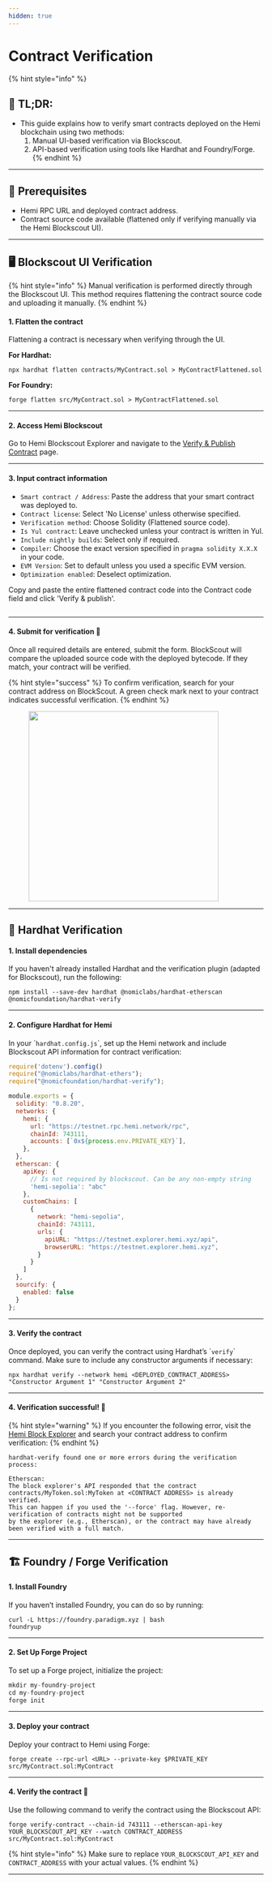 ```yaml
---
hidden: true
---
```


# Contract Verification

{% hint style="info" %}
## 📜 **TL;DR:**

* This guide explains how to verify smart contracts deployed on the Hemi blockchain using two methods:
  1. Manual UI-based verification via Blockscout.
  2. API-based verification using tools like Hardhat and Foundry/Forge.
{% endhint %}

***

## 🏁 Prerequisites

* Hemi RPC URL and deployed contract address.
* Contract source code available (flattened only if verifying manually via the Hemi Blockscout UI).

***

## 🖥️ Blockscout UI Verification&#x20;

{% hint style="info" %}
Manual verification is performed directly through the Blockscout UI. This method requires flattening the contract source code and uploading it manually.
{% endhint %}

#### 1. Flatten the contract

Flattening a contract is necessary when verifying through the UI.&#x20;

**For Hardhat:**

```
npx hardhat flatten contracts/MyContract.sol > MyContractFlattened.sol
```

**For Foundry:**

```
forge flatten src/MyContract.sol > MyContractFlattened.sol
```

***

#### 2. Access Hemi Blockscout

Go to Hemi Blockscout Explorer and navigate to the [Verify & Publish Contract](https://testnet.explorer.hemi.xyz/contract-verification) page.

***

#### 3. Input contract information

* `Smart contract / Address`:  Paste the address that your smart contract was deployed to.
* `Contract license`:  Select 'No License' unless otherwise specified.
* `Verification method`: Choose Solidity (Flattened source code).
* `Is Yul contract`: Leave unchecked unless your contract is written in Yul.
* `Include nightly builds`: Select only if required.
* `Compiler`: Choose the exact version specified in `pragma solidity X.X.X` in your code.
* `EVM Version`: Set to default unless you used a specific EVM version.
* `Optimization enabled`: Deselect optimization.

Copy and paste the entire flattened contract code into the Contract code field and click 'Verify & publish'.

<figure><img src="../.gitbook/assets/image (1).png" alt=""><figcaption></figcaption></figure>

***

#### 4. Submit for verification 🎉

Once all required details are entered, submit the form. BlockScout will compare the uploaded source code with the deployed bytecode. If they match, your contract will be verified.

{% hint style="success" %}
To confirm verification, search for your contract address on BlockScout. A green check mark next to your contract indicates successful verification.
{% endhint %}

<figure><img src="../.gitbook/assets/image (2).png" alt="" width="375"><figcaption></figcaption></figure>

***

## 🚧 Hardhat Verification

#### 1. Install dependencies

If you haven't already installed Hardhat and the verification plugin (adapted for Blockscout), run the following:

```
npm install --save-dev hardhat @nomiclabs/hardhat-etherscan @nomicfoundation/hardhat-verify
```

***

#### 2. Configure Hardhat for Hemi

In your \``hardhat.config.js`\`, set up the Hemi network and include Blockscout API information for contract verification:

```javascript
require('dotenv').config()
require("@nomiclabs/hardhat-ethers");
require("@nomicfoundation/hardhat-verify");

module.exports = {
  solidity: "0.8.20",
  networks: {
    hemi: {
      url: "https://testnet.rpc.hemi.network/rpc",
      chainId: 743111,
      accounts: [`0x${process.env.PRIVATE_KEY}`],
    },
  },
  etherscan: {
    apiKey: {
      // Is not required by blockscout. Can be any non-empty string
      'hemi-sepolia': "abc"
    },
    customChains: [
      {
        network: "hemi-sepolia",
        chainId: 743111,
        urls: {
          apiURL: "https://testnet.explorer.hemi.xyz/api",
          browserURL: "https://testnet.explorer.hemi.xyz",
        }
      }
    ]
  },
  sourcify: {
    enabled: false
  }
};
```

***

#### 3. Verify the contract

Once deployed, you can verify the contract using Hardhat’s \``verify`\` command. Make sure to include any constructor arguments if necessary:

```
npx hardhat verify --network hemi <DEPLOYED_CONTRACT_ADDRESS> "Constructor Argument 1" "Constructor Argument 2"
```

***

#### 4. Verification successful! 🎉

{% hint style="warning" %}
If you encounter the following error, visit the [Hemi Block Explorer](https://testnet.explorer.hemi.xyz) and search your contract address to confirm verification:
{% endhint %}

```
hardhat-verify found one or more errors during the verification process:

Etherscan:
The block explorer's API responded that the contract contracts/MyToken.sol:MyToken at <CONTRACT ADDRESS> is already verified.
This can happen if you used the '--force' flag. However, re-verification of contracts might not be supported
by the explorer (e.g., Etherscan), or the contract may have already been verified with a full match.
```

***

## 🏗️ Foundry / Forge Verification

#### 1. Install Foundry

If you haven’t installed Foundry, you can do so by running:

```
curl -L https://foundry.paradigm.xyz | bash
foundryup
```

***

#### 2. Set Up Forge Project

To set up a Forge project, initialize the project:

```javascript
mkdir my-foundry-project
cd my-foundry-project
forge init
```

***

#### 3. Deploy your contract

Deploy your contract to Hemi using Forge:

```
forge create --rpc-url <URL> --private-key $PRIVATE_KEY src/MyContract.sol:MyContract
```

***

#### 4. Verify the contract 🎉

Use the following command to verify the contract using the Blockscout API:

```
forge verify-contract --chain-id 743111 --etherscan-api-key YOUR_BLOCKSCOUT_API_KEY --watch CONTRACT_ADDRESS src/MyContract.sol:MyContract
```

{% hint style="info" %}
Make sure to replace `YOUR_BLOCKSCOUT_API_KEY` and `CONTRACT_ADDRESS` with your actual values.
{% endhint %}

***


